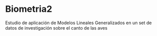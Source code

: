# Biometria2
Estudio de aplicación de Modelos Lineales Generalizados en un set de datos de investigación sobre el canto de las aves
